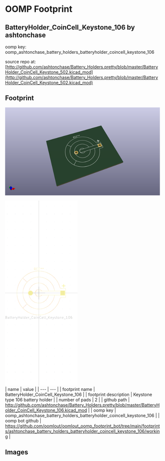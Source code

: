 # OOMP Footprint  
## BatteryHolder_CoinCell_Keystone_106  by ashtonchase  
  
oomp key: oomp_ashtonchase_battery_holders_batteryholder_coincell_keystone_106  
  
source repo at: [http://github.com/ashtonchase/Battery_Holders.pretty/blob/master/BatteryHolder_CoinCell_Keystone_502.kicad_mod](http://github.com/ashtonchase/Battery_Holders.pretty/blob/master/BatteryHolder_CoinCell_Keystone_502.kicad_mod)  
## Footprint  
  
[![working_kicad_pcb_3d.png](working_kicad_pcb_3d_600.png)](working_kicad_pcb_3d.png)  
  
[![working.png](working_600.png)](working.png)  
| name | value | 
| --- | --- | 
| footprint name | BatteryHolder_CoinCell_Keystone_106 | 
| footprint description | Keystone type 106 battery holder | 
| number of pads | 2 | 
| github path | http://github.com/ashtonchase/Battery_Holders.pretty/blob/master/BatteryHolder_CoinCell_Keystone_106.kicad_mod | 
| oomp key | oomp_ashtonchase_battery_holders_batteryholder_coincell_keystone_106 | 
| oomp bot github | https://github.com/oomlout/oomlout_oomp_footprint_bot/tree/main/footprints/ashtonchase_battery_holders_batteryholder_coincell_keystone_106/working | 
## Images  
